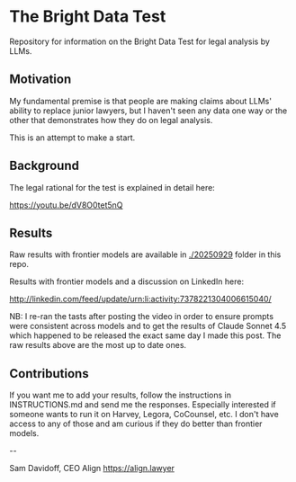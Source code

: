 # The Bright Data Test

Repository for information on the Bright Data Test for legal analysis by LLMs.

## Motivation

My fundamental premise is that people are making claims about LLMs' ability to replace junior lawyers, but I haven't seen any data one way or the other that demonstrates how they do on legal analysis. 

This is an attempt to make a start.

## Background

The legal rational for the test is explained in detail here:

https://youtu.be/dV8O0tet5nQ

## Results

Raw results with frontier models are available in [./20250929](https://github.com/sam-mfb/bright-data-test/tree/main/20250929) folder in this repo.

Results with frontier models and a discussion on LinkedIn here:

http://linkedin.com/feed/update/urn:li:activity:7378221304006615040/

NB: I re-ran the tasts after posting the video in order to ensure prompts were consistent across models and to get the results of Claude Sonnet 4.5 which happened to be released the exact same day I made this post. The raw results above are the most up to date ones.

## Contributions

If you want me to add your results, follow the instructions in INSTRUCTIONS.md and send me the responses. Especially interested if someone wants to run it on Harvey, Legora, CoCounsel, etc. I don't have access to any of those and am curious if they do better than frontier models.

--

Sam Davidoff, CEO
Align
https://align.lawyer
